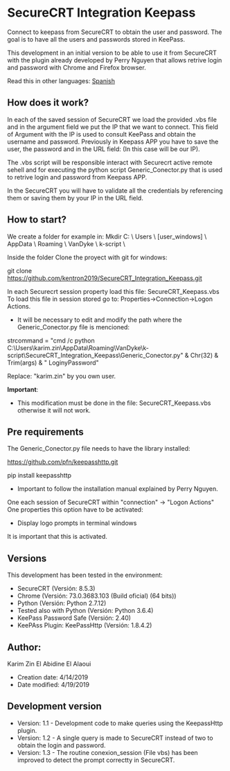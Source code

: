 # SecureCRT Integration Keepass

Connect to keepass from SecureCRT to obtain the user and password.
The goal is to have all the users and passwords stored in KeePass.

This development in an initial version to be able to use it from SecureCRT with the plugin
already developed by Perry Nguyen that allows retrive login and password with Chrome and Firefox browser.


Read this in other languages: <a href="https://github.com/kentron2019/SecureCRT_Integration_Keepass/blob/master/README.es.md">Spanish</a>


How does it work?
----------------

In each of the saved session of SecureCRT we load the provided .vbs file and in the argument field we put the IP that we want to connect.
This field of Argument with the IP is used to consult KeePass and obtain the username and password.
Previously in Keepass APP you have to save the user, the password and in the URL field: (In this case will be our IP).

The .vbs script will be responsible interact with Securecrt active remote sehell and for executing the python script Generic_Conector.py that is used to retrive login and password from Keepass APP.

In the SecureCRT you will have to validate all the credentials by referencing them or saving them by your IP in the URL field.


How to start?
--------------
We create a folder for example in:
Mkdir C: \ Users \ [user_windows] \ AppData \ Roaming \ VanDyke \ k-script \ 

Inside the folder Clone the proyect with git for windows:

git clone https://github.com/kentron2019/SecureCRT_Integration_Keepass.git


In each Securecrt session property load this file: SecureCRT_Keepass.vbs
To load this file in session stored go to: Properties->Connection->Logon Actions.

* It will be necessary to edit and modify the path where the Generic_Conector.py file is mencioned:

strcommand = "cmd /c python C:\Users\karim.zin\AppData\Roaming\VanDyke\k-script\SecureCRT_Integration_Keepass\Generic_Conector.py" & Chr(32) & Trim(args) &  " LoginyPassword"

Replace: "karim.zin" by you own user.

<b>Important</b>:
* This modification must be done in the file: SecureCRT_Keepass.vbs otherwise it will not work.


Pre requirements
----------------

The Generic_Conector.py file needs to have the library installed:

https://github.com/pfn/keepasshttp.git

pip install keepasshttp

* Important to follow the installation manual explained by Perry Nguyen.

One each session of SecureCRT within "connection" -> "Logon Actions" One properties this option have to be activated:

- Display logo prompts in terminal windows

It is important that this is activated.


Versions
--------

This development has been tested in the environment:

- SecureCRT (Versión: 8.5.3)
- Chrome (Versión: 73.0.3683.103 (Build oficial) (64 bits))
- Python (Versión: Python 2.7.12)
- Tested also with Python (Versión: Python 3.6.4)
- KeePass Password Safe (Versión: 2.40)
- KeePAss Plugin: KeePassHttp (Versión: 1.8.4.2)


Author:
------

Karim Zin El Abidine El Alaoui
- Creation date: 4/14/2019
- Date modified: 4/19/2019

Development version
-------------------
- Version: 1.1 - Development code to make queries using the KeepassHttp plugin.
- Version: 1.2 - A single query is made to SecureCRT instead of two to obtain the login and password.
- Version: 1.3 - The routine conexion_session (File vbs) has been improved to detect the prompt correctty in SecureCRT.